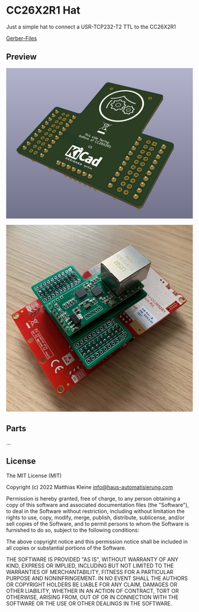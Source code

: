 # CC26X2R1 Hat

Just a simple hat to connect a USR-TCP232-T2 TTL to the CC26X2R1

[Gerber-Files](https://github.com/klein0r/pcb-cc26x2r1-hat/releases)

## Preview

![PCB Preview](https://raw.githubusercontent.com/klein0r/pcb-cc26x2r1-hat/master/preview.png)

![PCB Photo](https://raw.githubusercontent.com/klein0r/pcb-cc26x2r1-hat/master/previewReal.jpg)

## Parts

...

## License

The MIT License (MIT)

Copyright (c) 2022 Matthias Kleine <info@haus-automatisierung.com>

Permission is hereby granted, free of charge, to any person obtaining a copy
of this software and associated documentation files (the "Software"), to deal
in the Software without restriction, including without limitation the rights
to use, copy, modify, merge, publish, distribute, sublicense, and/or sell
copies of the Software, and to permit persons to whom the Software is
furnished to do so, subject to the following conditions:

The above copyright notice and this permission notice shall be included in
all copies or substantial portions of the Software.

THE SOFTWARE IS PROVIDED "AS IS", WITHOUT WARRANTY OF ANY KIND, EXPRESS OR
IMPLIED, INCLUDING BUT NOT LIMITED TO THE WARRANTIES OF MERCHANTABILITY,
FITNESS FOR A PARTICULAR PURPOSE AND NONINFRINGEMENT. IN NO EVENT SHALL THE
AUTHORS OR COPYRIGHT HOLDERS BE LIABLE FOR ANY CLAIM, DAMAGES OR OTHER
LIABILITY, WHETHER IN AN ACTION OF CONTRACT, TORT OR OTHERWISE, ARISING FROM,
OUT OF OR IN CONNECTION WITH THE SOFTWARE OR THE USE OR OTHER DEALINGS IN
THE SOFTWARE.
